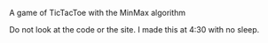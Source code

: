 A game of TicTacToe with the MinMax algorithm

Do not look at the code or the site. I made this at 4:30 with no sleep.
